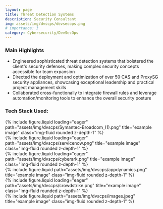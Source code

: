 ```yaml
---
layout: page
title: Threat Detection Systems 
description: Security Consultant
img: assets/img/dvscps/devsecops.png
# importance: 3
category: Cybersecurity/DevSecOps
---
```


<h3>Main Highlights</h3>

<ul>
<li>Engineered sophisticated threat detection systems that bolstered the client's security defenses, making complex security concepts accessible for team expansion</li>
<li>Directed the deployment and optimization of over 50 CAS and ProxySG security appliances, showcasing exceptional leadership and practical project management skills</li>
<li>Collaborated cross-functionally to integrate firewall rules and leverage automation/monitoring tools to enhance the overall security posture</li>

</ul>
<h3>Tech Stack Used:</h3>

<div class="container">
  <div class="row">
      <div class="col-12 col-sm-6 col-md-4 col-lg-3">
          {% include figure.liquid loading="eager" path="assets/img/dvscps/Symantec-Broadcom_(1).png" title="example image" class="img-fluid rounded z-depth-1" %}
      </div>
      <div class="col-12 col-sm-6 col-md-4 col-lg-3">
          {% include figure.liquid loading="eager" path="assets/img/dvscps/servicenow.png" title="example image" class="img-fluid rounded z-depth-1" %}
      </div>
      <div class="col-12 col-sm-6 col-md-4 col-lg-3">
          {% include figure.liquid loading="eager" path="assets/img/dvscps/cyberark.png" title="example image" class="img-fluid rounded z-depth-1" %}
      </div>
      <div class="col-sm-8 mt-3 mt-md-0">
        {% include figure.liquid path="assets/img/dvscps/appdynamics.png" title="example image" class="img-fluid rounded z-depth-1" %}
      </div>
      <div class="col-12 col-sm-6 col-md-4 col-lg-3">
          {% include figure.liquid loading="eager" path="assets/img/dvscps/crowdstrike.png" title="example image" class="img-fluid rounded z-depth-1" %}
      </div>
      </div>
      <div class="col-sm-8 mt-3 mt-md-0">
          {% include figure.liquid path="assets/img/dvscps/images.jpeg" title="example image" class="img-fluid rounded z-depth-1" %}
        </div>
  </div>
</div>



